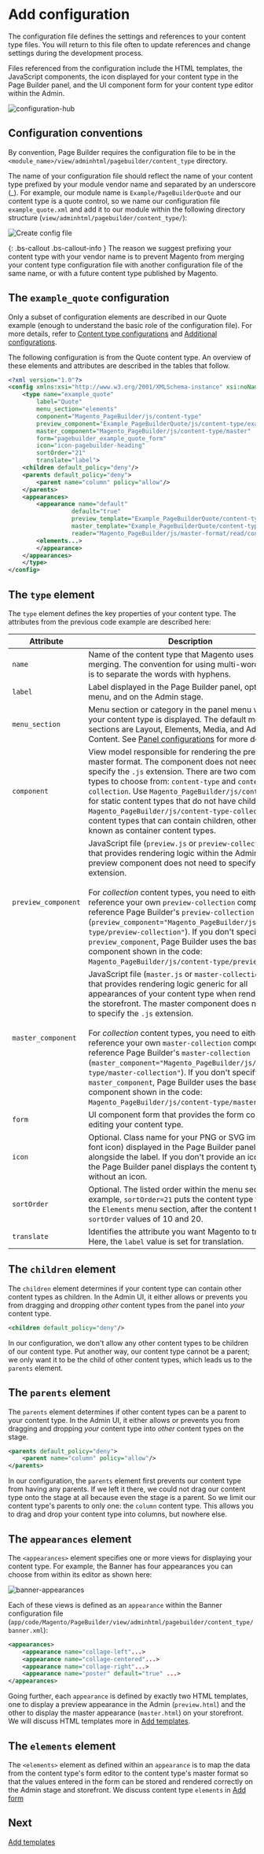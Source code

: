 # Add configuration

The configuration file defines the settings and references to your content type files. You will return to this file often to update references and change settings during the development process.

Files referenced from the configuration include the HTML templates, the JavaScript components, the icon displayed for your content type in the Page Builder panel, and the UI component form for your content type editor within the Admin.

![configuration-hub](../../images/configuration-hub.png)

## Configuration conventions

By convention, Page Builder requires the configuration file to be in the `<module_name>/view/adminhtml/pagebuilder/content_type` directory.

The name of your configuration file should reflect the name of your content type prefixed by your module vendor name and separated by an underscore (_). For example, our module name is `Example/PageBuilderQuote` and our content type is a quote control, so we name our configuration file `example_quote.xml` and add it to our module within the following directory structure (`view/adminhtml/pagebuilder/content_type/`):

![Create config file](../../images/step1-add-config-file.png)

{: .bs-callout .bs-callout-info }
The reason we suggest prefixing your content type with your vendor name is to prevent Magento from merging your content type configuration file with another configuration file of the same name, or with a future content type published by Magento.

## The `example_quote` configuration

Only a subset of configuration elements are described in our Quote example (enough to understand the basic role of the configuration file). For more details, refer to [Content type configurations](../../architecture/configurations.md) and [Additional configurations](../customize/add-additional-data.md).

The following configuration is from the Quote content type. An overview of these elements and attributes are described in the tables that follow.

```xml
<?xml version="1.0"?>
<config xmlns:xsi="http://www.w3.org/2001/XMLSchema-instance" xsi:noNamespaceSchemaLocation="urn:magento:module:Magento_PageBuilder:etc/content_type.xsd">
    <type name="example_quote"
        label="Quote"
        menu_section="elements"
        component="Magento_PageBuilder/js/content-type"
        preview_component="Example_PageBuilderQuote/js/content-type/example-quote/preview"
        master_component="Magento_PageBuilder/js/content-type/master"
        form="pagebuilder_example_quote_form"
        icon="icon-pagebuilder-heading"
        sortOrder="21"
        translate="label">
    <children default_policy="deny"/>
    <parents default_policy="deny">
        <parent name="column" policy="allow"/>
    </parents>
    <appearances>
        <appearance name="default"
                  default="true"
                  preview_template="Example_PageBuilderQuote/content-type/acme_quote/default/preview"
                  master_template="Example_PageBuilderQuote/content-type/acme_quote/default/master"
                  reader="Magento_PageBuilder/js/master-format/read/configurable">
        <elements...>
        </appearance>
    </appearances>
    </type>
</config>
```

## The `type` element

The `type` element defines the key properties of your content type. The attributes from the previous code example are described here:

| Attribute           | Description                                                                                                                                                                                                                                                                                                                                                                                                                                                                                                                                                                                                                                        |
|---------------------|----------------------------------------------------------------------------------------------------------------------------------------------------------------------------------------------------------------------------------------------------------------------------------------------------------------------------------------------------------------------------------------------------------------------------------------------------------------------------------------------------------------------------------------------------------------------------------------------------------------------------------------------------|
| `name`              | Name of the content type that Magento uses for XML merging. The convention for using multi-word names is to separate the words with hyphens.                                                                                                                                                                                                                                                                                                                                                                                                                                                                                                       |
| `label`             | Label displayed in the Page Builder panel, option menu, and on the Admin stage.                                                                                                                                                                                                                                                                                                                                                                                                                                                                                                                                                                    |
| `menu_section`      | Menu section or category in the panel menu where your content type is displayed. The default menu sections are Layout, Elements, Media, and Add Content. See [Panel configurations](../customize/configure-panel.md) for more details.                                                                                                                                                                                                                                                                                                                                                                                                      |
| `component`         | View model responsible for rendering the preview and master format. The component does not need to specify the `.js` extension. There are two component types to choose from: `content-type` and `content-type-collection`. Use `Magento_PageBuilder/js/content-type` for static content types that do not have children. Use `Magento_PageBuilder/js/content-type-collection` for content types that can contain children, otherwise known as container content types.                                                                                                                                                                            |
| `preview_component` | JavaScript file (`preview.js` or `preview-collection.js`) that provides rendering logic within the Admin UI. The preview component does not need to specify the `.js` extension. <br/><br/>For _collection_ content types, you need to either reference your own `preview-collection` component or reference Page Builder's `preview-collection` (`preview_component="Magento_PageBuilder/js/content-type/preview-collection"`). If you don't specify the `preview_component`, Page Builder uses the base `Preview` component shown in the code: `Magento_PageBuilder/js/content-type/preview`.                                                    |
| `master_component`  | JavaScript file (`master.js` or `master-collection.js`) that provides rendering logic generic for all appearances of your content type when rendered on the storefront. The master component does not need to specify the `.js` extension. <br/><br/>For _collection_ content types, you need to either reference your own `master-collection` component or reference Page Builder's `master-collection` (`master_component="Magento_PageBuilder/js/content-type/master-collection"`). If you don't specify the `master_component`, Page Builder uses the base `Master` component shown in the code: `Magento_PageBuilder/js/content-type/master`. |
| `form`              | UI component form that provides the form controls for editing your content type.                                                                                                                                                                                                                                                                                                                                                                                                                                                                                                                                                                   |
| `icon`              | Optional. Class name for your PNG or SVG image (or font icon) displayed in the Page Builder panel alongside the label. If you don't provide an icon value, the Page Builder panel displays the content type name without an icon.                                                                                                                                                                                                                                                                                                                                                                                                                  |
| `sortOrder`         | Optional. The listed order within the menu section. For example, `sortOrder=21` puts the content type third in the `Elements` menu section, after the content types with `sortOrder` values of 10 and 20.                                                                                                                                                                                                                                                                                                                                                                                                                                          |
| `translate`         | Identifies the attribute you want Magento to translate. Here, the `label` value is set for translation.

## The  `children` element

The `children` element determines if your content type can contain other content types as children. In the Admin UI, it either allows or prevents you from dragging and dropping *other* content types from the panel into *your* content type.

```xml
<children default_policy="deny"/>
```

In our configuration, we don't allow any other content types to be children of our content type. Put another way, our content type cannot be a parent; we only want it to be the child of other content types, which leads us to the `parents` element.

## The `parents` element

The `parents` element determines if other content types can be a parent to your content type. In the Admin UI, it either allows or prevents you from dragging and dropping *your* content type into *other* content types on the stage.

```xml
<parents default_policy="deny">
    <parent name="column" policy="allow"/>
</parents>
```

In our configuration, the `parents` element first prevents our content type from having any parents. If we left it there, we could not drag our content type onto the stage at all because even the stage is a parent. So we limit our content type's parents to only one: the `column` content type. This allows you to drag and drop your content type into columns, but nowhere else.

## The `appearances` element

The `<appearances>` element specifies one or more views for displaying your content type. For example, the Banner has four appearances you can choose from within its editor as shown here:

![banner-appearances](../../images/banner-appearances.png)

Each of these views is defined as an `appearance` within the Banner configuration file (`app/code/Magento/PageBuilder/view/adminhtml/pagebuilder/content_type/banner.xml`):

```xml
<appearances>
    <appearance name="collage-left"...>
    <appearance name="collage-centered"...>
    <appearance name="collage-right"...>
    <appearance name="poster" default="true" ...>
</appearances>
```

Going further, each `appearance` is defined by exactly two HTML templates, one to display a preview appearance in the Admin (`preview.html`) and the other to display the master appearance (`master.html`) on your storefront. We will discuss HTML templates more in [Add templates](add-templates.md).

## The `elements` element

The `<elements>` element as defined within an `appearance` is to map the data from the content type's form editor to the content type's master format so that the values entered in the form can be stored and rendered correctly on the Admin stage and storefront. We discuss content type `elements` in [Add form](add-form.md)

## Next

[Add templates](add-templates.md)
